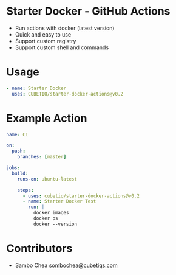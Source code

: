 # Starter Docker - GitHub Actions

- Run actions with docker (latest version)
- Quick and easy to use
- Support custom registry
- Support custom shell and commands

# Usage

```yaml
- name: Starter Docker
  uses: CUBETIQ/starter-docker-actions@v0.2
```

# Example Action

```yaml
name: CI

on:
  push:
    branches: [master]

jobs:
  build:
    runs-on: ubuntu-latest

    steps:
      - uses: cubetiq/starter-docker-actions@v0.2
      - name: Starter Docker Test
        run: |
          docker images
          docker ps
          docker --version
```

# Contributors

- Sambo Chea <sombochea@cubetiqs.com>
